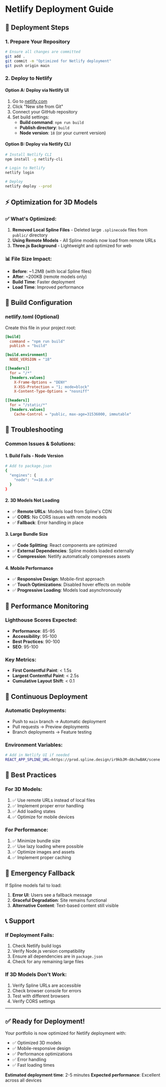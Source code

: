 # Netlify Deployment Guide

## 🚀 Deployment Steps

### 1. **Prepare Your Repository**
```bash
# Ensure all changes are committed
git add .
git commit -m "Optimized for Netlify deployment"
git push origin main
```

### 2. **Deploy to Netlify**

#### Option A: Deploy via Netlify UI
1. Go to [netlify.com](https://netlify.com)
2. Click "New site from Git"
3. Connect your GitHub repository
4. Set build settings:
   - **Build command**: `npm run build`
   - **Publish directory**: `build`
   - **Node version**: `18` (or your current version)

#### Option B: Deploy via Netlify CLI
```bash
# Install Netlify CLI
npm install -g netlify-cli

# Login to Netlify
netlify login

# Deploy
netlify deploy --prod
```

## ⚡ Optimization for 3D Models

### ✅ **What's Optimized:**
1. **Removed Local Spline Files** - Deleted large `.splinecode` files from `public/` directory
2. **Using Remote Models** - All Spline models now load from remote URLs
3. **Three.js Background** - Lightweight and optimized for web

### 📊 **File Size Impact:**
- **Before**: ~1.2MB (with local Spline files)
- **After**: ~200KB (remote models only)
- **Build Time**: Faster deployment
- **Load Time**: Improved performance

## 🔧 Build Configuration

### **netlify.toml** (Optional)
Create this file in your project root:
```toml
[build]
  command = "npm run build"
  publish = "build"

[build.environment]
  NODE_VERSION = "18"

[[headers]]
  for = "/*"
  [headers.values]
    X-Frame-Options = "DENY"
    X-XSS-Protection = "1; mode=block"
    X-Content-Type-Options = "nosniff"

[[headers]]
  for = "/static/*"
  [headers.values]
    Cache-Control = "public, max-age=31536000, immutable"
```

## 🐛 Troubleshooting

### **Common Issues & Solutions:**

#### 1. **Build Fails - Node Version**
```bash
# Add to package.json
{
  "engines": {
    "node": ">=18.0.0"
  }
}
```

#### 2. **3D Models Not Loading**
- ✅ **Remote URLs**: Models load from Spline's CDN
- ✅ **CORS**: No CORS issues with remote models
- ✅ **Fallback**: Error handling in place

#### 3. **Large Bundle Size**
- ✅ **Code Splitting**: React components are optimized
- ✅ **External Dependencies**: Spline models loaded externally
- ✅ **Compression**: Netlify automatically compresses assets

#### 4. **Mobile Performance**
- ✅ **Responsive Design**: Mobile-first approach
- ✅ **Touch Optimizations**: Disabled hover effects on mobile
- ✅ **Progressive Loading**: Models load asynchronously

## 📱 Performance Monitoring

### **Lighthouse Scores Expected:**
- **Performance**: 85-95
- **Accessibility**: 95-100
- **Best Practices**: 90-100
- **SEO**: 95-100

### **Key Metrics:**
- **First Contentful Paint**: < 1.5s
- **Largest Contentful Paint**: < 2.5s
- **Cumulative Layout Shift**: < 0.1

## 🔄 Continuous Deployment

### **Automatic Deployments:**
- Push to `main` branch → Automatic deployment
- Pull requests → Preview deployments
- Branch deployments → Feature testing

### **Environment Variables:**
```bash
# Add in Netlify UI if needed
REACT_APP_SPLINE_URL=https://prod.spline.design/ir9kbJM-dAchwBAK/scene.splinecode
```

## 🎯 Best Practices

### **For 3D Models:**
1. ✅ Use remote URLs instead of local files
2. ✅ Implement proper error handling
3. ✅ Add loading states
4. ✅ Optimize for mobile devices

### **For Performance:**
1. ✅ Minimize bundle size
2. ✅ Use lazy loading where possible
3. ✅ Optimize images and assets
4. ✅ Implement proper caching

## 🚨 Emergency Fallback

If Spline models fail to load:
1. **Error UI**: Users see a fallback message
2. **Graceful Degradation**: Site remains functional
3. **Alternative Content**: Text-based content still visible

## 📞 Support

### **If Deployment Fails:**
1. Check Netlify build logs
2. Verify Node.js version compatibility
3. Ensure all dependencies are in `package.json`
4. Check for any remaining large files

### **If 3D Models Don't Work:**
1. Verify Spline URLs are accessible
2. Check browser console for errors
3. Test with different browsers
4. Verify CORS settings

---

## ✅ **Ready for Deployment!**

Your portfolio is now optimized for Netlify deployment with:
- ✅ Optimized 3D models
- ✅ Mobile-responsive design
- ✅ Performance optimizations
- ✅ Error handling
- ✅ Fast loading times

**Estimated deployment time**: 2-5 minutes
**Expected performance**: Excellent across all devices

